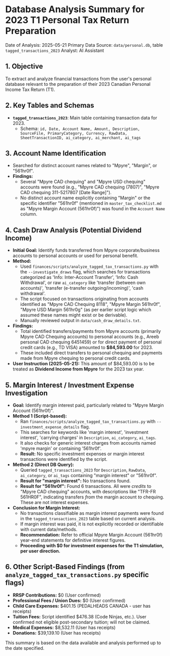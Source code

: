 # Database Analysis Summary for 2023 T1 Personal Tax Return Preparation

Date of Analysis: 2025-05-21
Primary Data Source: `data/personal.db`, table `tagged_transactions_2023`
Analyst: AI Assistant

## 1. Objective
To extract and analyze financial transactions from the user's personal database relevant to the preparation of their 2023 Canadian Personal Income Tax Return (T1).

## 2. Key Tables and Schemas
- **`tagged_transactions_2023`**: Main table containing transaction data for 2023.
    - Schema: `id, Date, Account Name, Amount, Description, SourceFile, PrimaryCategory, Currency, RawData, SheetTransactionID, ai_category, ai_merchant, ai_tags`

## 3. Account Name Identification
- Searched for distinct account names related to "Mpyre", "Margin", or "561hr0f".
- **Findings:**
    - Several "Mpyre CAD chequing" and "Mpyre USD chequing" accounts were found (e.g., "Mpyre CAD chequing (7807)", "Mpyre CAD chequing 311-5217807 [Date Range]").
    - No distinct account name explicitly containing "Margin" or the specific identifier "561hr0f" (mentioned in `master_tax_checklist.md` as "Mpyre Margin Account (561hr0f)") was found in the `Account Name` column.

## 4. Cash Draw Analysis (Potential Dividend Income)
- **Initial Goal:** Identify funds transferred from Mpyre corporate/business accounts to personal accounts or used for personal benefit.
- **Method:**
    - Used `finances/scripts/analyze_tagged_tax_transactions.py` with the `--investigate_draws` flag, which searches for transactions categorized as 'Info: Inter-Account Transfer', 'Info: Cash Withdrawal', or raw `ai_category` like 'transfer (between own accounts)', 'transfer (e-transfer outgoing/incoming)', 'cash withdrawal'.
    - The script focused on transactions originating from accounts identified as "Mpyre CAD Chequing 8118", "Mpyre Margin 561hr0f", "Mpyre USD Margin 561hr0g" (as per earlier script logic which assumed these names might exist or be derivable).
    - Manually reviewed output in `data/cash_draw_details.txt`.
- **Findings:**
    - Total identified transfers/payments from Mpyre accounts (primarily Mpyre CAD Chequing accounts) to personal accounts (e.g., Areeb personal CAD chequing 6451459) or for direct payment of personal credit cards (e.g., TD VISA) amounted to **$84,593.00** for 2023.
    - These included direct transfers to personal chequing and payments made from Mpyre chequing to personal credit cards.
- **User Instruction (2025-05-21):** This amount of $84,593.00 is to be treated as **Dividend Income from Mpyre** for the 2023 tax year.

## 5. Margin Interest / Investment Expense Investigation
- **Goal:** Identify margin interest paid, particularly related to "Mpyre Margin Account (561hr0f)".
- **Method 1 (Script-based):**
    - Ran `finances/scripts/analyze_tagged_tax_transactions.py` with `--investment_expense_details` flag.
    - This searches for keywords like 'margin interest', 'investment interest', 'carrying charges' in `Description`, `ai_category`, `ai_tags`.
    - It also checks for generic interest charges from accounts named 'mpyre margin' or containing '561hr0f'.
    - **Result:** No specific investment expenses or margin interest transactions were identified by the script.
- **Method 2 (Direct DB Query):**
    - Queried `tagged_transactions_2023` for `Description`, `RawData`, `ai_category`, or `ai_tags` containing "margin interest" or "561hr0f".
    - **Result for "margin interest":** No transactions found.
    - **Result for "561hr0f":** Found 6 transactions. All were *credits* to "Mpyre CAD chequing" accounts, with descriptions like "TFR-FR 561HR0F", indicating transfers *from* the margin account *to* chequing. These are not interest expenses.
- **Conclusion for Margin Interest:**
    - No transactions classifiable as margin interest payments were found in the `tagged_transactions_2023` table based on current analysis.
    - If margin interest was paid, it is not explicitly recorded or identifiable with current data/methods.
    - **Recommendation:** Refer to official Mpyre Margin Account (561hr0f) year-end statements for definitive interest figures.
    - **Proceeding with $0 for investment expenses for the T1 simulation, per user direction.**

## 6. Other Script-Based Findings (from `analyze_tagged_tax_transactions.py` specific flags)
- **RRSP Contributions:** $0 (User confirmed)
- **Professional Fees / Union Dues:** $0 (User confirmed)
- **Child Care Expenses:** $401.15 (PEDALHEADS CANADA - user has receipts)
- **Tuition Fees:** Script identified $476.38 (Code Ninjas, etc.). User confirmed not eligible post-secondary tuition; will not be claimed.
- **Medical Expenses:** $8,532.11 (User has receipts)
- **Donations:** $39,139.10 (User has receipts)

This summary is based on the data available and analysis performed up to the date specified. 